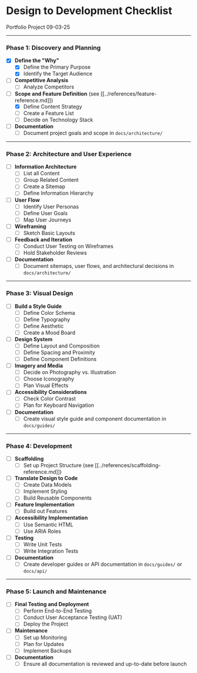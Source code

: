 # Design to Development Checklist
Portfolio Project
09-03-25

---

### Phase 1: Discovery and Planning
- [x] **Define the "Why"**
  - [x] Define the Primary Purpose
  - [x] Identify the Target Audience
- [ ] **Competitive Analysis**
  - [ ] Analyze Competitors
- [ ] **Scope and Feature Definition** (see [[../references/feature-reference.md]])
  - [x] Define Content Strategy
  - [ ] Create a Feature List
  - [ ] Decide on Technology Stack
- [ ] **Documentation**
  - [ ] Document project goals and scope in `docs/architecture/`

---

### Phase 2: Architecture and User Experience
- [ ] **Information Architecture**
  - [ ] List all Content
  - [ ] Group Related Content
  - [ ] Create a Sitemap
  - [ ] Define Information Hierarchy
- [ ] **User Flow**
  - [ ] Identify User Personas
  - [ ] Define User Goals
  - [ ] Map User Journeys
- [ ] **Wireframing**
  - [ ] Sketch Basic Layouts
- [ ] **Feedback and Iteration**
  - [ ] Conduct User Testing on Wireframes
  - [ ] Hold Stakeholder Reviews
- [ ] **Documentation**
  - [ ] Document sitemaps, user flows, and architectural decisions in `docs/architecture/`

---

### Phase 3: Visual Design
- [ ] **Build a Style Guide**
  - [ ] Define Color Schema
  - [ ] Define Typography
  - [ ] Define Aesthetic
  - [ ] Create a Mood Board
- [ ] **Design System**
  - [ ] Define Layout and Composition
  - [ ] Define Spacing and Proximity
  - [ ] Define Component Definitions
- [ ] **Imagery and Media**
  - [ ] Decide on Photography vs. Illustration
  - [ ] Choose Iconography
  - [ ] Plan Visual Effects
- [ ] **Accessibility Considerations**
  - [ ] Check Color Contrast
  - [ ] Plan for Keyboard Navigation
- [ ] **Documentation**
  - [ ] Create visual style guide and component documentation in `docs/guides/`

---

### Phase 4: Development
- [ ] **Scaffolding**
  - [ ] Set up Project Structure (see [[../references/scaffolding-reference.md]])
- [ ] **Translate Design to Code**
  - [ ] Create Data Models
  - [ ] Implement Styling
  - [ ] Build Reusable Components
- [ ] **Feature Implementation**
  - [ ] Build out Features
- [ ] **Accessibility Implementation**
  - [ ] Use Semantic HTML
  - [ ] Use ARIA Roles
- [ ] **Testing**
  - [ ] Write Unit Tests
  - [ ] Write Integration Tests
- [ ] **Documentation**
  - [ ] Create developer guides or API documentation in `docs/guides/` or `docs/api/`

---

### Phase 5: Launch and Maintenance
- [ ] **Final Testing and Deployment**
  - [ ] Perform End-to-End Testing
  - [ ] Conduct User Acceptance Testing (UAT)
  - [ ] Deploy the Project
- [ ] **Maintenance**
  - [ ] Set up Monitoring
  - [ ] Plan for Updates
  - [ ] Implement Backups
- [ ] **Documentation**
  - [ ] Ensure all documentation is reviewed and up-to-date before launch
